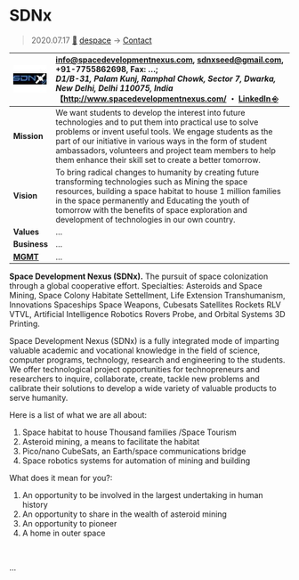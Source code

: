 # SDNx
> 2020.07.17 [🚀](../../index/index.md) [despace](../index.md) → [Contact](../contact.md)

|[![](../f/con/s/sdnx_logo1_thumb.jpg)](../f/con/s/sdnx_logo1.png)|<info@spacedevelopmentnexus.com>, <sdnxseed@gmail.com>, +91-7755862698, Fax: …;<br> *D1/B-31, Palam Kunj, Ramphal Chowk, Sector 7, Dwarka, New Delhi, Delhi 110075, India*<br> 【<http://www.spacedevelopmentnexus.com/> ・ [LinkedIn ⎆](https://www.linkedin.com/company/space-development-nexus/)|
|:--|:--|
|**Mission**|We want students to develop the interest into future technologies and to put them into practical use to solve problems or invent useful tools. We engage students as the part of our initiative in various ways in the form of student ambassadors, volunteers and project team members to help them enhance their skill set to create a better tomorrow.|
|**Vision**|To bring radical changes to humanity by creating future transforming technologies such as Mining the space resources, building a space habitat to house 1 million families in the space permanently and Educating the youth of tomorrow with the benefits of space exploration and development of technologies in our own country.|
|**Values**|…|
|**Business**|…|
|**[MGMT](../mgmt.md)**|…|

**Space Development Nexus (SDNx).** The pursuit of space colonization through a global cooperative effort. Specialties: Asteroids and Space Mining, Space Colony Habitate Settellment, Life Extension Transhumanism, Innovations Spaceships Space Weapons, Cubesats Satellites Rockets RLV VTVL, Artificial Intelligence Robotics Rovers Probe, and Orbital Systems 3D Printing.

Space Development Nexus (SDNx) is a fully integrated mode of imparting valuable academic and vocational knowledge in the field of science, computer programs, technology, research and engineering to the students. We offer technological project opportunities for technopreneurs and researchers to inquire, collaborate, create, tackle new problems and calibrate their solutions to develop a wide variety of valuable products to serve humanity.

Here is a list of what we are all about:

   1. Space habitat to house Thousand families /Space Tourism
   1. Asteroid mining, a means to facilitate the habitat
   1. Pico/nano CubeSats, an Earth/space communications bridge
   1. Space robotics systems for automation of mining and building

What does it mean for you?:

   1. An opportunity to be involved in the largest undertaking in human history
   1. An opportunity to share in the wealth of asteroid mining
   1. An opportunity to pioneer
   1. A home in outer space

<p style="page-break-after:always"> </p>

…
